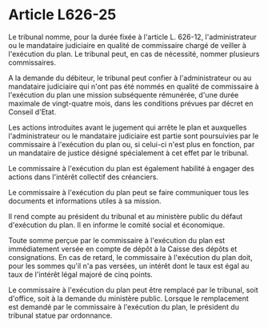 # Article L626-25

Le tribunal nomme, pour la durée fixée à l'article L. 626-12, l'administrateur ou le mandataire judiciaire en qualité de commissaire chargé de veiller à l'exécution du plan. Le tribunal peut, en cas de nécessité, nommer plusieurs commissaires.

A la demande du débiteur, le tribunal peut confier à l'administrateur ou au mandataire judiciaire qui n'ont pas été nommés en qualité de commissaire à l'exécution du plan une mission subséquente rémunérée, d'une durée maximale de vingt-quatre mois, dans les conditions prévues par décret en Conseil d'Etat.

Les actions introduites avant le jugement qui arrête le plan et auxquelles l'administrateur ou le mandataire judiciaire est partie sont poursuivies par le commissaire à l'exécution du plan ou, si celui-ci n'est plus en fonction, par un mandataire de justice désigné spécialement à cet effet par le tribunal.

Le commissaire à l'exécution du plan est également habilité à engager des actions dans l'intérêt collectif des créanciers.

Le commissaire à l'exécution du plan peut se faire communiquer tous les documents et informations utiles à sa mission.

Il rend compte au président du tribunal et au ministère public du défaut d'exécution du plan. Il en informe le comité social et économique.

Toute somme perçue par le commissaire à l'exécution du plan est immédiatement versée en compte de dépôt à la Caisse des dépôts et consignations. En cas de retard, le commissaire à l'exécution du plan doit, pour les sommes qu'il n'a pas versées, un intérêt dont le taux est égal au taux de l'intérêt légal majoré de cinq points.

Le commissaire à l'exécution du plan peut être remplacé par le tribunal, soit d'office, soit à la demande du ministère public. Lorsque le remplacement est demandé par le commissaire à l'exécution du plan, le président du tribunal statue par ordonnance.
